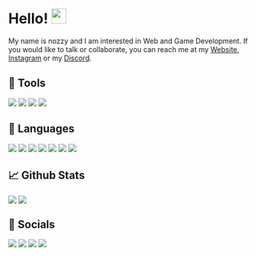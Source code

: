# Hello! <img src="https://raw.githubusercontent.com/MartinHeinz/MartinHeinz/master/wave.gif" width="30px" height="30px">
My name is nozzy and I am interested in Web and Game Development. If you would like to talk or collaborate, you can reach me at my [Website](https://nozzy.epizy.com), [Instagram](https://www.instagram.com/nozzyftw) or my [Discord](https://discord.gg/MmrYxKrZy3).

## 🔧 Tools
![](https://img.shields.io/badge/OS-Windows-informational?style=for-the-badge&logo=windows&logoColor=white&color=0078D6)  ![](https://img.shields.io/badge/Editor-VS%20Code-informational?style=for-the-badge&logo=visualstudiocode&logoColor=white&color=007ACC)  ![](https://img.shields.io/badge/Editor-Visual%20Studio-informational?style=for-the-badge&logo=visualstudio&logoColor=white&color=5C2D91)  ![](https://img.shields.io/badge/Editor-Unreal%20Engine-informational?style=for-the-badge&logo=unrealengine&logoColor=white&color=0E1128)

## 📝 Languages
![](https://img.shields.io/badge/HTML-informational?style=for-the-badge&logo=html5&logoColor=white&color=E34F26)  ![](https://img.shields.io/badge/CSS-informational?style=for-the-badge&logo=css3&logoColor=white&color=1572B6)  ![](https://img.shields.io/badge/JavaScript-informational?style=for-the-badge&logo=javascript&logoColor=black&color=F7DF1E)  ![](https://img.shields.io/badge/C%23-informational?style=for-the-badge&logo=csharp&logoColor=white&color=239120)  ![](https://img.shields.io/badge/Node.js-informational?style=for-the-badge&logo=node.js&logoColor=white&color=339933)  ![](https://img.shields.io/badge/Python-informational?style=for-the-badge&logo=python&logoColor=white&color=3776AB)  ![](https://img.shields.io/badge/Lua-informational?style=for-the-badge&logo=lua&logoColor=white&color=2C2D72)

## 📈 Github Stats
<img align="center" src="https://github-readme-stats.vercel.app/api/top-langs/?username=nozzyftw&theme=dark&langs_count=3" /> <img align="center" src="https://github-readme-stats.vercel.app/api?username=nozzyftw&line_height=27&show_icons=true&theme=dark" />

## 📣 Socials
[<img src="https://img.shields.io/badge/Stack%20Overflow-informational?style=for-the-badge&logo=stackoverflow&logoColor=white&color=F58025">](https://www.stackoverflow.com/users/13446337/nozzy) [<img src="https://img.shields.io/badge/Instagram-informational?style=for-the-badge&logo=instagram&logoColor=white&color=E4405F">](https://www.instagram.com/nozzyfw) [<img src="https://img.shields.io/badge/Twitter-informational?style=for-the-badge&logo=twitter&logoColor=white&color=1DA1F2">](https://www.twitter.com/nozzyfw) [<img src="https://img.shields.io/badge/Twitch-informational?style=for-the-badge&logo=twitch&logoColor=white&color=9146FF">](https://www.twitch.tv/nozzyfw)

<!-- ![](https://img.shields.io/badge/<WORD_ON_LEFT>-<WORD_ON_RIGHT>-informational?style=flat&logo=<LOGO_NAME>&logoColor=white&color=2bbc8a) -->
<!---
nozzyFTW/nozzyFTW is a ✨ special ✨ repository because its `README.md` (this file) appears on your GitHub profile.
You can click the Preview link to take a look at your changes.
--->
